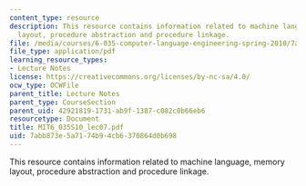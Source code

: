 ```yaml
---
content_type: resource
description: This resource contains information related to machine language, memory
  layout, procedure abstraction and procedure linkage.
file: /media/courses/6-035-computer-language-engineering-spring-2010/7abb873e5a7174b94cb6370864d0b698_MIT6_035S10_lec07.pdf
file_type: application/pdf
learning_resource_types:
- Lecture Notes
license: https://creativecommons.org/licenses/by-nc-sa/4.0/
ocw_type: OCWFile
parent_title: Lecture Notes
parent_type: CourseSection
parent_uid: 42921819-1731-ab9f-1387-c082c0b66eb6
resourcetype: Document
title: MIT6_035S10_lec07.pdf
uid: 7abb873e-5a71-74b9-4cb6-370864d0b698
---
```

This resource contains information related to machine language, memory layout, procedure abstraction and procedure linkage.